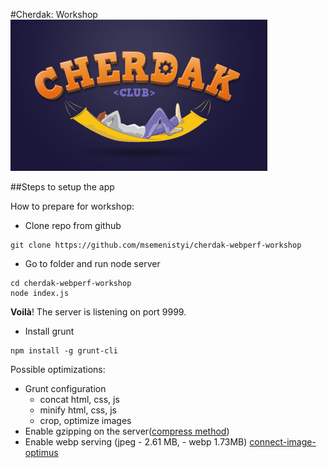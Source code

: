 #Cherdak: Workshop
![Cherdak](logo.jpg)

##Steps to setup the app

How to prepare for workshop:

- Clone repo from github
```shell
git clone https://github.com/msemenistyi/cherdak-webperf-workshop
```

- Go to folder and run node server
```shell
cd cherdak-webperf-workshop
node index.js
```

**Voilà**! The server is listening on port 9999.

- Install grunt
```shell
npm install -g grunt-cli
```

Possible optimizations:
- Grunt configuration
	- concat html, css, js
	- minify html, css, js
	- crop, optimize images
- Enable gzipping on the server([compress method](http://expressjs.com/3x/api.html))
- Enable webp serving (jpeg - 2.61 MB, - webp 1.73MB) 
[connect-image-optimus](https://github.com/msemenistyi/connect-image-optimus)